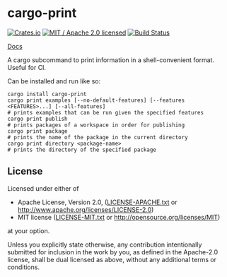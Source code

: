 # cargo-print

[![Crates.io](https://img.shields.io/crates/v/cargo-print.svg?maxAge=86400)](https://crates.io/crates/cargo-print)
[![MIT / Apache 2.0 licensed](https://img.shields.io/crates/l/cargo-print.svg?maxAge=2592000)](#License)
[![Build Status](https://dev.azure.com/alecmocatta/cargo-print/_apis/build/status/tests?branchName=master)](https://dev.azure.com/alecmocatta/cargo-print/_build/latest?branchName=master)

[Docs](https://docs.rs/cargo-print/0.1.3)

A cargo subcommand to print information in a shell-convenient format. Useful for CI.

Can be installed and run like so:

```text
cargo install cargo-print
cargo print examples [--no-default-features] [--features <FEATURES>...] [--all-features]
# prints examples that can be run given the specified features
cargo print publish
# prints packages of a workspace in order for publishing
cargo print package
# prints the name of the package in the current directory
cargo print directory <package-name>
# prints the directory of the specified package
```

## License
Licensed under either of

 * Apache License, Version 2.0, ([LICENSE-APACHE.txt](LICENSE-APACHE.txt) or http://www.apache.org/licenses/LICENSE-2.0)
 * MIT license ([LICENSE-MIT.txt](LICENSE-MIT.txt) or http://opensource.org/licenses/MIT)

at your option.

Unless you explicitly state otherwise, any contribution intentionally submitted for inclusion in the work by you, as defined in the Apache-2.0 license, shall be dual licensed as above, without any additional terms or conditions.
